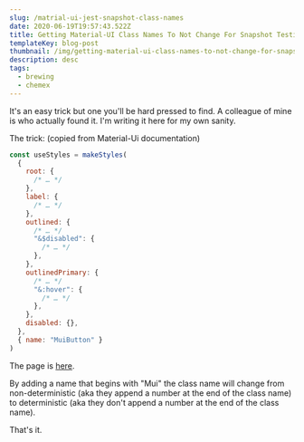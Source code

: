 ```yaml
---
slug: /matrial-ui-jest-snapshot-class-names
date: 2020-06-19T19:57:43.522Z
title: Getting Material-UI Class Names To Not Change For Snapshot Testing
templateKey: blog-post
thumbnail: /img/getting-material-ui-class-names-to-not-change-for-snapshot-testing.png
description: desc
tags:
  - brewing
  - chemex
---
```


It's an easy trick but one you'll be hard pressed to find. A colleague of mine is who actually found it. I'm writing it here for my own sanity.

The trick: (copied from Material-Ui documentation)

```javascript
const useStyles = makeStyles(
  {
    root: {
      /* … */
    },
    label: {
      /* … */
    },
    outlined: {
      /* … */
      "&$disabled": {
        /* … */
      },
    },
    outlinedPrimary: {
      /* … */
      "&:hover": {
        /* … */
      },
    },
    disabled: {},
  },
  { name: "MuiButton" }
)
```

The page is [here](https://material-ui.com/styles/advanced/#with-material-ui-core).

By adding a name that begins with "Mui" the class name will change from non-deterministic (aka they append a number at the end of the class name) to deterministic (aka they don't append a number at the end of the class name).

That's it.
